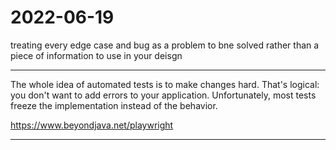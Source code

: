 # 2022-06-19

treating every edge case and bug as a problem to bne solved rather than a piece of information to use in your deisgn 


___

The whole idea of automated tests is to make changes hard. That's logical: you don't want to add errors to your application. Unfortunately, most tests freeze the implementation instead of the behavior.

<https://www.beyondjava.net/playwright>

___

